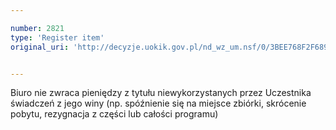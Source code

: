 ```yaml
---

number: 2821
type: 'Register item'
original_uri: 'http://decyzje.uokik.gov.pl/nd_wz_um.nsf/0/3BEE768F2F68991DC12579AC004521E8?OpenDocument'


---
```


Biuro nie zwraca pieniędzy z tytułu niewykorzystanych przez Uczestnika świadczeń z jego winy (np. spóźnienie się na miejsce zbiórki, skrócenie pobytu, rezygnacja z części lub całości programu)

